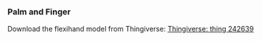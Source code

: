 ### Palm and Finger
Download the flexihand model from Thingiverse: [Thingiverse: thing 242639](https://www.thingiverse.com/thing:242639)